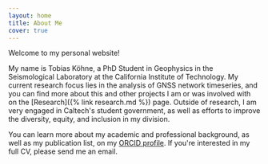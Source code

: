 ```yaml
---
layout: home
title: About Me
cover: true
---
```


Welcome to my personal website!

My name is Tobias Köhne, a PhD Student in Geophysics in the Seismological
Laboratory at the California Institute of Technology. My current research
focus lies in the analysis of GNSS network timeseries, and you can find more
about this and other projects I am or was involved with on the
[Research]({% link research.md %}) page.
Outside of research, I am very engaged in Caltech's student government, as well as
efforts to improve the diversity, equity, and inclusion in my division.

You can learn more about my academic and professional background, as well as
my publication list, on my [ORCID profile](https://orcid.org/0000-0002-8400-7255).
If you're interested in my full CV, please send me an email.
